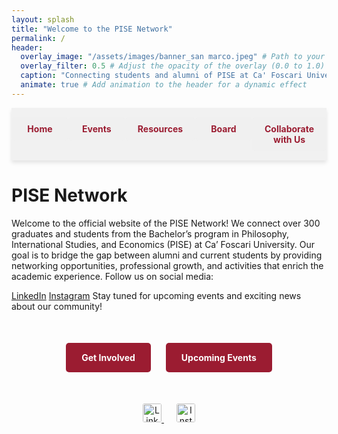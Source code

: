 ```yaml
---
layout: splash
title: "Welcome to the PISE Network"
permalink: /
header:
  overlay_image: "/assets/images/banner_san marco.jpeg" # Path to your banner image
  overlay_filter: 0.5 # Adjust the opacity of the overlay (0.0 to 1.0)
  caption: "Connecting students and alumni of PISE at Ca' Foscari University"
  animate: true # Add animation to the header for a dynamic effect
---
```

<nav class="custom-nav">
  <ul>
    <li><a href="{{ site.baseurl }}/">Home</a></li>
    <li><a href="{{ site.baseurl }}/events/">Events</a></li>
    <li><a href="{{ site.baseurl }}/editorial/">Resources</a></li>
    <li><a href="{{ site.baseurl }}/board/">Board</a></li>
    <li><a href="{{ site.baseurl }}/collaborate/">Collaborate with Us</a></li>
  </ul>
</nav>
<div style="margin-top: 20px;"></div>

# PISE Network
Welcome to the official website of the PISE Network! We connect over 300 graduates and students from the Bachelor’s program in Philosophy, International Studies, and Economics (PISE) at Ca’ Foscari University. Our goal is to bridge the gap between alumni and current students by providing networking opportunities, professional growth, and activities that enrich the academic experience. Follow us on social media:

[LinkedIn](https://www.linkedin.com/groups/9804209/)
[Instagram](https://instagram.com/pise_network_and_alumni/)
Stay tuned for upcoming events and exciting news about our community!

<div class="cta-container">
  <a href="{{ site.baseurl }}/collaborate/" class="cta-button">Get Involved</a>
  <a href="{{ site.baseurl }}/events/" class="cta-button">Upcoming Events</a>
</div>

<div class="social-links">
  <a href="https://www.linkedin.com/groups/9804209/" target="_blank">
    <img src="https://cdn-icons-png.flaticon.com/512/174/174857.png" alt="LinkedIn" width="30" style="border-radius: 10%;">
  </a>
  <a href="https://instagram.com/pise_network_and_alumni/" target="_blank">
    <img src="https://cdn-icons-png.flaticon.com/512/1384/1384063.png" alt="Instagram" width="30" style="border-radius: 10%;">
  </a>
</div>

<style>
  .custom-nav {
    display: flex;               /* Use Flexbox to manage spacing */
    justify-content: space-evenly; /* Space links evenly across the bar */
    align-items: center;
    width: 100%;                 /* Make the navigation bar take full width */
    position: sticky;            /* Stick to the top of the viewport when scrolling */
    top: 0;
    background-color: rgba(240, 240, 240, 0.9); /* Light grey background */
    padding: 15px 0;
    box-shadow: 0px 4px 6px rgba(0, 0, 0, 0.1);
    z-index: 10;                 /* Keep on top of other content */
  }
  .custom-nav ul {
    display: flex;               /* Flexbox to manage buttons alignment */
    width: 100%;
    list-style: none;            /* Remove bullet points */
    margin: 0;
    padding: 0;
  }
  .custom-nav li {
    flex: 1;                     /* Make each list item take up equal space */
    text-align: center;          /* Center the content of each list item */
  }
  .custom-nav a {
    display: block;              /* Allow padding on links to work like a button */
    color: #9b1c31;              /* Ca' Foscari red color */
    background-color: rgba(240, 240, 240, 0.9); /* Light grey button background */
    text-decoration: none;       /* Remove underline from links */
    padding: 10px 20px;          /* Space inside each button */
    margin: 0;                   /* Remove margin to avoid spacing between buttons */
    border-radius: 5px;          /* Rounded corners for button effect */
    font-weight: bold;           /* Bold text */
    transition: background-color 0.3s, transform 0.2s; /* Smooth transition for hover effects */
  }
  .custom-nav a:hover {
    background-color: #e3c8c1;   /* Slightly darker beige on hover */
    transform: scale(1.05);      /* Slightly increase size on hover for emphasis */
  }
  .cta-container {
    text-align: center;
    margin: 40px 0;
  }
  .cta-button {
    display: inline-block;
    margin: 10px;
    padding: 15px 25px;
    background-color: #9b1c31;
    color: #fff !important;
    text-decoration: none;
    font-weight: bold;
    border-radius: 5px;
    transition: background-color 0.3s, transform 0.3s;
  }
  .cta-button:hover {
    background-color: #e3c8c1;
    transform: scale(1.1);
  }
  .social-links {
    text-align: center;
    margin: 40px 0;
  }
  .social-links a {
    margin: 0 10px;
  }
  header.splash {
    animation: parallax 10s infinite alternate ease-in-out; /* Add parallax effect */
  }
  @keyframes parallax {
    0% {
      background-position: center top;
    }
    100% {
      background-position: center bottom;
    }
  }
</style>
